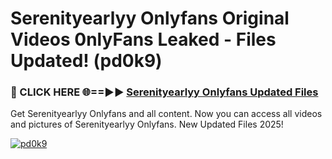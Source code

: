 # Serenityearlyy Onlyfans Original Videos 0nlyFans Leaked - Files Updated! (pd0k9)

<h3>🔴 CLICK HERE 🌐==►► <a href="https://tinyurl.com/4seja8ks" rel="nofollow">Serenityearlyy Onlyfans Updated Files</a></h3>

Get Serenityearlyy Onlyfans and all content. Now you can access all videos and pictures of Serenityearlyy Onlyfans. New Updated Files 2025!

[![pd0k9](https://i.imgur.com/EWjZXRe.gif)](https://tinyurl.com/4seja8ks)
